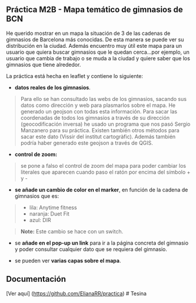 ## Práctica M2B - Mapa temático de gimnasios de BCN

He querido mostrar en un mapa la situación de 3 de las cadenas de gimnasios de Barcelona más conocidas. De esta manera se puede ver su distribución en la ciudad. Además encuentro muy útil este mapa para un usuario que quiera buscar gimnasios que le quedan cerca...por ejemplo, un usuario que cambia de trabajo o se muda a la ciudad y quiere saber que los gimnasios que tiene alrededor.

La práctica está hecha en leaflet y contiene lo siguiente:

- **datos reales de los gimnasios**. 
>Para ello se han consultado las webs de los gimnasios, sacando sus datos como dirección y web para plasmarlos sobre el mapa. He generado un geojson con todas esta información. Para sacar las coordenadas de todos los gimnasios a través de su dirección (geocodificación inversa) he usado un programa que nos pasó Sergio Manzanero para su práctica. Existen también otros métodos para sacar este dato (Vissir del institut cartogràfic). Además también podría haber generado este geojson a través de QGIS.

 - **control de zoom:** 
 >se pone a falso el control de zoom del mapa para poder cambiar los literales que aparecen cuando paso el ratón por encima del símbolo + y -

- **se añade un cambio de color en el marker**, en función de la cadena de gimnasios que es:
>- lila: Anytime fitness
>- naranja: Duet Fit
>- azul: DIR

>**Note:** Este cambio se hace con un switch.

- se **añade en el pop-up un link** para ir a la página concreta del gimnasio y poder consultar cualquier dato que se requiera del gimnasio.

- se pueden ver **varias capas sobre el mapa**.

## Documentación

[Ver aquí]
(https://github.com/ElianaRR/practica)
#   T e s i n a  
 